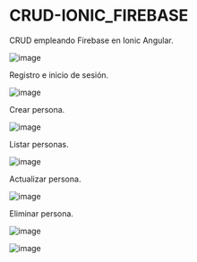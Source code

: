 # CRUD-IONIC_FIREBASE
CRUD empleando Firebase en Ionic Angular.

![image](https://user-images.githubusercontent.com/74626089/212567700-cba86636-d0d8-4d10-8603-05555541f1ae.png)

Registro e inicio de sesión.

![image](https://user-images.githubusercontent.com/74626089/212567407-e03ca22c-9d5d-4816-9100-77119d95489b.png)

Crear persona.

![image](https://user-images.githubusercontent.com/74626089/212567522-6fbf7b57-827a-4a8b-8537-bad8fa04b246.png)

Listar personas.

![image](https://user-images.githubusercontent.com/74626089/212567547-3210f219-5b1f-4994-bc31-58306daa7221.png)

Actualizar persona.

![image](https://user-images.githubusercontent.com/74626089/212567577-2a6a547d-93e6-4ce1-9166-b06558f5b0bb.png)

Eliminar persona.

![image](https://user-images.githubusercontent.com/74626089/212567606-c0e8c1da-c870-4c7f-95a6-bc787a6f99f4.png)

![image](https://user-images.githubusercontent.com/74626089/212567648-a1a2f013-ed67-40e7-8809-b14fffb932b1.png)
